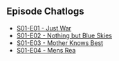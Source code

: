## Episode Chatlogs

- [S01-E01 - Just War](episodes/s01_e01_just_war)
- [S01-E02 - Nothing but Blue Skies](episodes/s01_e02_blue_skies)
- [S01-E03 - Mother Knows Best](episodes/s01_e03_mother_knows_best)
- [S01-E04 - Mens Rea](episodes/s01_e04_mens_rea)
